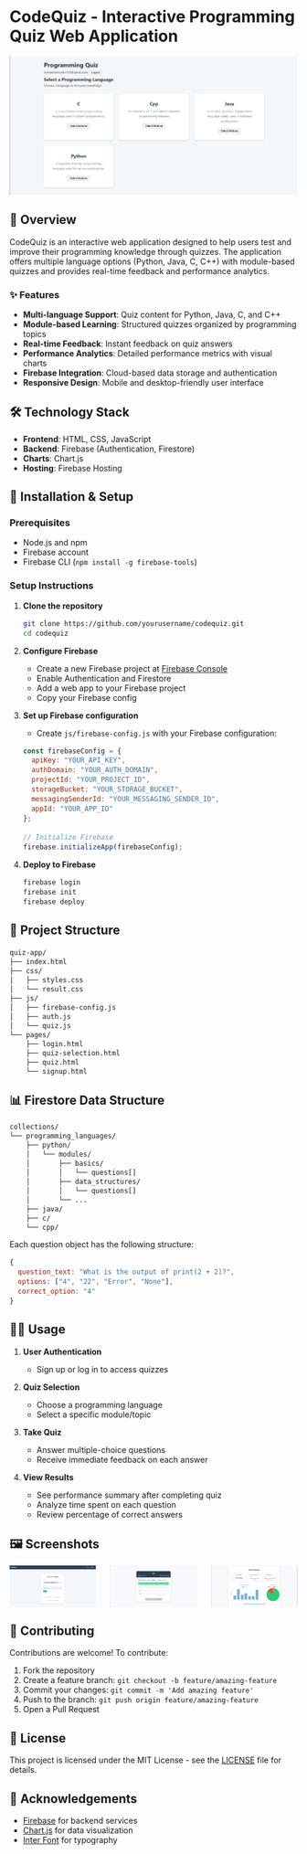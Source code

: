 # CodeQuiz - Interactive Programming Quiz Web Application

![CodeQuiz Banner](https://github.com/Kishore735/Quiz/blob/main/website/image/demo.png?raw=true)

## 📝 Overview

CodeQuiz is an interactive web application designed to help users test and improve their programming knowledge through quizzes. The application offers multiple language options (Python, Java, C, C++) with module-based quizzes and provides real-time feedback and performance analytics.

### ✨ Features

- **Multi-language Support**: Quiz content for Python, Java, C, and C++
- **Module-based Learning**: Structured quizzes organized by programming topics
- **Real-time Feedback**: Instant feedback on quiz answers
- **Performance Analytics**: Detailed performance metrics with visual charts
- **Firebase Integration**: Cloud-based data storage and authentication
- **Responsive Design**: Mobile and desktop-friendly user interface

## 🛠️ Technology Stack

- **Frontend**: HTML, CSS, JavaScript
- **Backend**: Firebase (Authentication, Firestore)
- **Charts**: Chart.js
- **Hosting**: Firebase Hosting

## 🚀 Installation & Setup

### Prerequisites

- Node.js and npm
- Firebase account
- Firebase CLI (`npm install -g firebase-tools`)

### Setup Instructions

1. **Clone the repository**
   ```bash
   git clone https://github.com/yourusername/codequiz.git
   cd codequiz
   ```

2. **Configure Firebase**
   - Create a new Firebase project at [Firebase Console](https://console.firebase.google.com/)
   - Enable Authentication and Firestore
   - Add a web app to your Firebase project
   - Copy your Firebase config

3. **Set up Firebase configuration**
   - Create `js/firebase-config.js` with your Firebase configuration:
   ```javascript
   const firebaseConfig = {
     apiKey: "YOUR_API_KEY",
     authDomain: "YOUR_AUTH_DOMAIN",
     projectId: "YOUR_PROJECT_ID",
     storageBucket: "YOUR_STORAGE_BUCKET",
     messagingSenderId: "YOUR_MESSAGING_SENDER_ID",
     appId: "YOUR_APP_ID"
   };

   // Initialize Firebase
   firebase.initializeApp(firebaseConfig);
   ```

4. **Deploy to Firebase**
   ```bash
   firebase login
   firebase init
   firebase deploy
   ```

## 📁 Project Structure

```
quiz-app/
├── index.html
├── css/
│   ├── styles.css
│   └── result.css
├── js/
│   ├── firebase-config.js
│   ├── auth.js
│   └── quiz.js
└── pages/
    ├── login.html
    ├── quiz-selection.html
    ├── quiz.html
    └── signup.html
```

## 📊 Firestore Data Structure

```
collections/
└── programming_languages/
    ├── python/
    │   └── modules/
    │       ├── basics/
    │       │   └── questions[]
    │       ├── data_structures/
    │       │   └── questions[]
    │       └── ...
    ├── java/
    ├── c/
    └── cpp/
```

Each question object has the following structure:
```javascript
{
  question_text: "What is the output of print(2 + 2)?",
  options: ["4", "22", "Error", "None"],
  correct_option: "4"
}
```

## 👨‍💻 Usage

1. **User Authentication**
   - Sign up or log in to access quizzes

2. **Quiz Selection**
   - Choose a programming language
   - Select a specific module/topic

3. **Take Quiz**
   - Answer multiple-choice questions
   - Receive immediate feedback on each answer

4. **View Results**
   - See performance summary after completing quiz
   - Analyze time spent on each question
   - Review percentage of correct answers

## 🖼️ Screenshots

<div style="display: flex; justify-content: space-between;">
  <img src="https://github.com/Kishore735/Quiz/blob/main/website/image/login.png?raw=true" width="30%" alt="Login Screen">
  <img src="https://github.com/Kishore735/Quiz/blob/main/website/image/quiz.png?raw=true" width="30%" alt="Quiz Selection">
  <img src="https://github.com/Kishore735/Quiz/blob/main/website/image/result.png?raw=true" width="30%" alt="Results Screen">
</div>

## 🤝 Contributing

Contributions are welcome! To contribute:

1. Fork the repository
2. Create a feature branch: `git checkout -b feature/amazing-feature`
3. Commit your changes: `git commit -m 'Add amazing feature'`
4. Push to the branch: `git push origin feature/amazing-feature`
5. Open a Pull Request

## 📝 License

This project is licensed under the MIT License - see the [LICENSE](LICENSE) file for details.

## 🙏 Acknowledgements

- [Firebase](https://firebase.google.com/) for backend services
- [Chart.js](https://www.chartjs.org/) for data visualization
- [Inter Font](https://fonts.google.com/specimen/Inter) for typography
